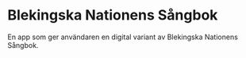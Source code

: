 Blekingska Nationens Sångbok
============================

En app som ger användaren en digital variant av Blekingska Nationens Sångbok.
